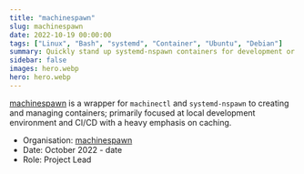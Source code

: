 ```yaml
---
title: "machinespawn"
slug: machinespawn
date: 2022-10-19 00:00:00
tags: ["Linux", "Bash", "systemd", "Container", "Ubuntu", "Debian"]
summary: Quickly stand up systemd-nspawn containers for development or CI/CD
sidebar: false
images: hero.webp
hero: hero.webp
---
```


[machinespawn](https://github.com/wimpysworld/machinespawn) is a wrapper for
`machinectl` and `systemd-nspawn` to creating and managing containers; primarily
focused at local development environment and CI/CD with a heavy emphasis on
caching.

  - Organisation: [machinespawn](https://github.com/wimpysworld/machinespawn)
  - Date: October 2022 - date
  - Role: Project Lead
